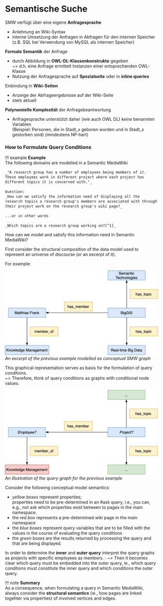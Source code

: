 # Semantische Suche



SMW verfügt über eine eigene **Anfragesprache**

* Anlehnung an Wiki-Syntax
* interne Umsetzung der Anfragen in Abfragen für den internen Speicher (z.B. SQL bei Verwendung von MySQL als internen Speicher)

**Formale Semantik** der Anfrage

* durch Abbildung in **OWL-DL-Klassenkonstrukte** gegeben  
  ~> d.h. eine Anfrage ermittelt Instanzen einer entsprechenden OWL-Klasse
* Nutzung der Anfragesprache auf **Spezialseite** oder in **inline queries**

Einbindung in **Wiki-Seiten**

* Anzeige der Abfrageergebnisse auf der Wiki-Seite
*  stets aktuell

**Polynomielle Komplexität** der Anfragebeantwortung

* Anfragesprache unterstützt daher (wie auch OWL DL) *keine* benannten Variablen  
    (Beispiel: Personen, die in Stadt_x geboren wurden und in Stadt_x gestorben sind) (mindestens NP-hart)



### How to Formulate Query Conditions


!!! example 
    **Example**  
    The following domains are modelled in a Semantic MediaWiki

    _"A research group has a number of employees being members of it. These employees work in different project where each project has different topics it is concerned with."_

    Question:  
    _How can we satisfy the information need of displaying all the research topics a research group's members are associated with through their project work on the research group's wiki page?_

    ...or in other words

    _Which topics are a research group working on?[^1]_

How can we model and satisfy this information need in Semantic MediaWiki?

First consider the structural composition of the data model used to represent an universe of discourse (or an excerpt of it).

For example:

![Knowledge Base](./../../figures/ask_model_km.png) _An excerpt of the previous example modelled as conceptual SMW graph_

This graphical representation serves as basis for the formulation of query conditions.  
~> Therefore, think of query conditions as graphs with conditional node values.

![Knowledge Base](./../../figures/ask_query_km.png) _An illustration of the query graph for the previous example_

Consider the following conceptual model semantics:

* *yellow boxes* represent properties;  
    properties need to be pre-determined in an #ask query, i.e., you can, e.g., not ask which properties exist between to pages in the main namespace.
* the *red box* represents a pre-determined wiki page in the main namespace
* the _blue boxes_ represent query variables that are to be filled with the values in the course of evaluating the query conditions
* the _green boxes_ are the results returned by processing the query and that are being displayed.


In order to determine the **inner** and **outer query** interpret the query graphs as projects with specific employees as members. 
: ~> Then it becomes clear which query must be embedded into the outer query, ie., which query conditions must constitute the inner query and which conditions the outer query. 

!!! note
    **Summary**  
    As a consequence, when formulating a query in Semantic MediaWiki, always consider the **structural semantics** (ie., how pages are linked togehter via properties) of involved vertices and edges.


[^1]: Assuming that the topics information is modelled on the project pages
